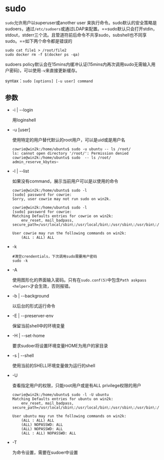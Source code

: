 # sudo

`sudo`允许用户以superuser或another user 来执行命令。sudo默认的安全策略是sudoers，通过`/etc/sudoers`或通过LDAP来配置。==sudo默认只会打开stdin，stdout，stderr三个流。且管道符前后命令不共享sudo，subshell也不同享sudo。==如下两个命令都是错误的

```
sudo cat file1 > /root/file2
sudo docker rm -f $(docker ps -qa)
```

sudoers policy默认会在15mins内缓冲认证(15mins内再次调用sudo无需输入用户密码)，可以使用`-v`来直接更新缓存。

syntax：`sudo [options] [-u user] command `

## 参数

- -i | --login

  用loginshell

- -u [user]

  使用特定的用户替代默认的root用户，可以是uid或是用户名

  ```
  cowrie@win2k:/home/ubuntu$ sudo -u ubuntu -- ls /root/
  ls: cannot open directory '/root/': Permission denied
  cowrie@win2k:/home/ubuntu$ sudo  -- ls /root/
  admin_reserve_kbytes~
  ```

- -l | --list

  如果没有command，展示当前用户可以是以使用的命令

  ```
  cowrie@win2k:/home/ubuntu$ sudo -l
  [sudo] password for cowrie:
  Sorry, user cowrie may not run sudo on win2k.
  
  cowrie@win2k:/home/ubuntu$ sudo -l
  [sudo] password for cowrie:
  Matching Defaults entries for cowrie on win2k:
      env_reset, mail_badpass, secure_path=/usr/local/sbin\:/usr/local/bin\:/usr/sbin\:/usr/bin\:/sbin\:/bin\:/snap/bin
  
  User cowrie may run the following commands on win2k:
      (ALL : ALL) ALL
  ```

- -k 

  ```
  #清空crendentials，下次调用sudo需要用户密码
  sudo -k
  ```

- -A

  使用图形化的界面输入密码。只有在`sudo.conf(5)`中包含`Path askpass <helper>`才会生效，否则报错。

- -b | --background

  以后台的形式运行命令

- -E | --preserver-env

  保留当前shell中的环境变量

- -H | --set-home

  要求sudoer将设置环境变量HOME为用户的家目录

- -s | --shell

  使用当前的SHELL环境变量做为运行的shell

- -U 

  查看指定用户的权限，只能root用户或是有ALL privilege权限的用户

  ```
  cowrie@win2k:/home/ubuntu$ sudo -l -U ubuntu
  Matching Defaults entries for ubuntu on win2k:
      env_reset, mail_badpass, secure_path=/usr/local/sbin\:/usr/local/bin\:/usr/sbin\:/usr/bin\:/sbin\:/bin\:/snap/bin
  
  User ubuntu may run the following commands on win2k:
      (ALL : ALL) ALL
      (ALL) NOPASSWD: ALL
      (ALL) NOPASSWD: ALL
      (ALL : ALL) NOPASSWD: ALL
  ```

- -T

  为命令设置，需要在sudoer中设置